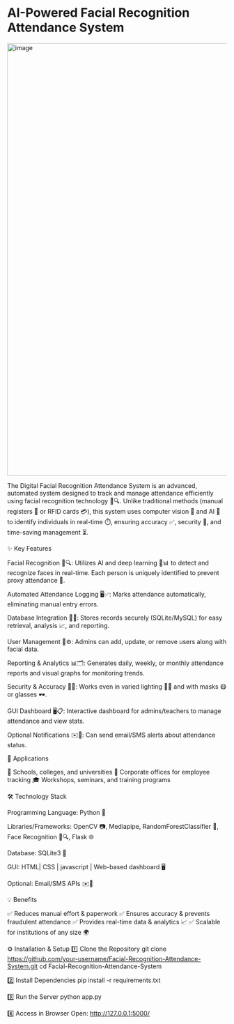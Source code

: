 # AI-Powered Facial Recognition Attendance System

<img width="1919" height="993" alt="image" src="https://github.com/user-attachments/assets/e5b58429-70fa-4230-8d5c-47fc37f210e5" />

The Digital Facial Recognition Attendance System is an advanced, automated system designed to track and manage attendance efficiently using facial recognition technology 🙂🔍. Unlike traditional methods (manual registers 📝 or RFID cards 💳), this system uses computer vision 🤖 and AI 🧠 to identify individuals in real-time ⏱️, ensuring accuracy ✅, security 🔐, and time-saving management ⏳.

✨ Key Features

Facial Recognition 🙂🔍: Utilizes AI and deep learning 🧠📊 to detect and recognize faces in real-time. Each person is uniquely identified to prevent proxy attendance 🚫.

Automated Attendance Logging 🖥️✅: Marks attendance automatically, eliminating manual entry errors.

Database Integration 💾📂: Stores records securely (SQLite/MySQL) for easy retrieval, analysis 📈, and reporting.

User Management 👤⚙️: Admins can add, update, or remove users along with facial data.

Reporting & Analytics 📊🗂️: Generates daily, weekly, or monthly attendance reports and visual graphs for monitoring trends.

Security & Accuracy 🔐🎯: Works even in varied lighting 🌙💡 and with masks 😷 or glasses 🕶️.

GUI Dashboard 🖥️📋: Interactive dashboard for admins/teachers to manage attendance and view stats.

Optional Notifications ✉️📱: Can send email/SMS alerts about attendance status.

📍 Applications

🏫 Schools, colleges, and universities
🏢 Corporate offices for employee tracking
🎓 Workshops, seminars, and training programs

🛠️ Technology Stack

Programming Language: Python 🐍

Libraries/Frameworks: OpenCV 📷, Mediapipe, RandomForestClassifier 🧩, Face Recognition 🙂🔍, Flask 🌐

Database: SQLite3 💾

GUI: HTML| CSS | javascript | Web-based dashboard 🖥️

Optional: Email/SMS APIs ✉️📱

💡 Benefits

✅ Reduces manual effort & paperwork
✅ Ensures accuracy & prevents fraudulent attendance
✅ Provides real-time data & analytics 📈
✅ Scalable for institutions of any size 🌍

⚙️ Installation & Setup
1️⃣ Clone the Repository
git clone https://github.com/your-username/Facial-Recognition-Attendance-System.git
cd Facial-Recognition-Attendance-System

2️⃣ Install Dependencies
pip install -r requirements.txt

3️⃣ Run the Server
python app.py

4️⃣ Access in Browser
Open:
http://127.0.0.1:5000/


